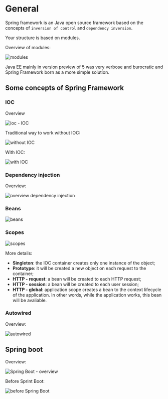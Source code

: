 # General

Spring framework is an Java open source framework based on the concepts of `inversion of control` and `dependency inversion`.

Your structure is based on modules.

Overview of modules:

![modules](images/modules.png)

Java EE mainly in version preview of 5 was very verbose and burocratic and Spring Framework born as a more simple solution.


## Some concepts of Spring Framework


### IOC

Overview

![ioc - IOC](images/ioc-general.png)

Traditional way to work without IOC:

![without IOC](images/without-ioc.png)

With IOC:

![with IOC](images/with-ioc.png)


### Dependency injection

Overview:

![overview dependency injection](images/overview-dependency-injection.png)


### Beans

![beans](images/beans.png)


### Scopes

![scopes](images/scopes.png)

More details:

- **Singleton**: the IOC container creates only one instance of the object;
- **Prototype**: it will be created a new object on each request to the container;
- **HTTP - request**: a bean will be created to each HTTP request;
- **HTTP - session**: a bean will be created to each user session;
- **HTTP - global**: application scope creates a bean to the context lifecycle of the application. In other words, while the application works, this bean will be avaliable.


### Autowired

Overview:

![autowired](images/autowired.png)


## Spring boot

Overview:

![Spring Boot - overview](images/springboot-overview.png)

Before Sprint Boot:

![before Spring Boot](images/before-springboot.png)